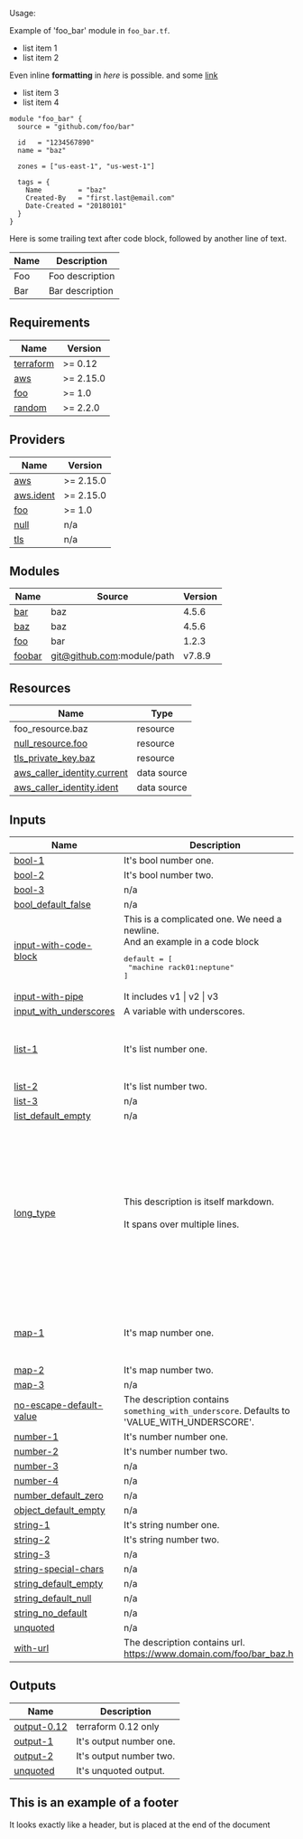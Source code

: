 Usage:

Example of 'foo\_bar' module in `foo_bar.tf`.

- list item 1
- list item 2

Even inline **formatting** in _here_ is possible.
and some [link](https://domain.com/)

* list item 3
* list item 4

```hcl
module "foo_bar" {
  source = "github.com/foo/bar"

  id   = "1234567890"
  name = "baz"

  zones = ["us-east-1", "us-west-1"]

  tags = {
    Name         = "baz"
    Created-By   = "first.last@email.com"
    Date-Created = "20180101"
  }
}
```

Here is some trailing text after code block,
followed by another line of text.

| Name | Description     |
|------|-----------------|
| Foo  | Foo description |
| Bar  | Bar description |

## Requirements

| Name | Version |
|------|---------|
| <a name="requirement_terraform"></a> [terraform](#requirement\_terraform) | >= 0.12 |
| <a name="requirement_aws"></a> [aws](#requirement\_aws) | >= 2.15.0 |
| <a name="requirement_foo"></a> [foo](#requirement\_foo) | >= 1.0 |
| <a name="requirement_random"></a> [random](#requirement\_random) | >= 2.2.0 |

## Providers

| Name | Version |
|------|---------|
| <a name="provider_aws"></a> [aws](#provider\_aws) | >= 2.15.0 |
| <a name="provider_aws.ident"></a> [aws.ident](#provider\_aws.ident) | >= 2.15.0 |
| <a name="provider_foo"></a> [foo](#provider\_foo) | >= 1.0 |
| <a name="provider_null"></a> [null](#provider\_null) | n/a |
| <a name="provider_tls"></a> [tls](#provider\_tls) | n/a |

## Modules

| Name | Source | Version |
|------|--------|---------|
| <a name="module_bar"></a> [bar](#module\_bar) | baz | 4.5.6 |
| <a name="module_baz"></a> [baz](#module\_baz) | baz | 4.5.6 |
| <a name="module_foo"></a> [foo](#module\_foo) | bar | 1.2.3 |
| <a name="module_foobar"></a> [foobar](#module\_foobar) | git@github.com:module/path | v7.8.9 |

## Resources

| Name | Type |
|------|------|
| foo_resource.baz | resource |
| [null_resource.foo](https://registry.terraform.io/providers/hashicorp/null/latest/docs/resources/resource) | resource |
| [tls_private_key.baz](https://registry.terraform.io/providers/hashicorp/tls/latest/docs/resources/private_key) | resource |
| [aws_caller_identity.current](https://registry.terraform.io/providers/hashicorp/aws/latest/docs/data-sources/caller_identity) | data source |
| [aws_caller_identity.ident](https://registry.terraform.io/providers/hashicorp/aws/latest/docs/data-sources/caller_identity) | data source |

## Inputs

| Name | Description | Type | Default | Required |
|------|-------------|------|---------|:--------:|
| <a name="input_bool-1"></a> [bool-1](#input\_bool-1) | It's bool number one. | `bool` | `true` | no |
| <a name="input_bool-2"></a> [bool-2](#input\_bool-2) | It's bool number two. | `bool` | `false` | no |
| <a name="input_bool-3"></a> [bool-3](#input\_bool-3) | n/a | `bool` | `true` | no |
| <a name="input_bool_default_false"></a> [bool\_default\_false](#input\_bool\_default\_false) | n/a | `bool` | `false` | no |
| <a name="input_input-with-code-block"></a> [input-with-code-block](#input\_input-with-code-block) | This is a complicated one. We need a newline.<br>And an example in a code block<pre>default     = [<br>  "machine rack01:neptune"<br>]</pre> | `list` | <pre>[<br>  "name rack:location"<br>]</pre> | no |
| <a name="input_input-with-pipe"></a> [input-with-pipe](#input\_input-with-pipe) | It includes v1 \| v2 \| v3 | `string` | `"v1"` | no |
| <a name="input_input_with_underscores"></a> [input\_with\_underscores](#input\_input\_with\_underscores) | A variable with underscores. | `any` | n/a | yes |
| <a name="input_list-1"></a> [list-1](#input\_list-1) | It's list number one. | `list` | <pre>[<br>  "a",<br>  "b",<br>  "c"<br>]</pre> | no |
| <a name="input_list-2"></a> [list-2](#input\_list-2) | It's list number two. | `list` | n/a | yes |
| <a name="input_list-3"></a> [list-3](#input\_list-3) | n/a | `list` | `[]` | no |
| <a name="input_list_default_empty"></a> [list\_default\_empty](#input\_list\_default\_empty) | n/a | `list(string)` | `[]` | no |
| <a name="input_long_type"></a> [long\_type](#input\_long\_type) | This description is itself markdown.<br><br>It spans over multiple lines. | <pre>object({<br>    name = string,<br>    foo  = object({ foo = string, bar = string }),<br>    bar  = object({ foo = string, bar = string }),<br>    fizz = list(string),<br>    buzz = list(string)<br>  })</pre> | <pre>{<br>  "bar": {<br>    "bar": "bar",<br>    "foo": "bar"<br>  },<br>  "buzz": [<br>    "fizz",<br>    "buzz"<br>  ],<br>  "fizz": [],<br>  "foo": {<br>    "bar": "foo",<br>    "foo": "foo"<br>  },<br>  "name": "hello"<br>}</pre> | no |
| <a name="input_map-1"></a> [map-1](#input\_map-1) | It's map number one. | `map` | <pre>{<br>  "a": 1,<br>  "b": 2,<br>  "c": 3<br>}</pre> | no |
| <a name="input_map-2"></a> [map-2](#input\_map-2) | It's map number two. | `map` | n/a | yes |
| <a name="input_map-3"></a> [map-3](#input\_map-3) | n/a | `map` | `{}` | no |
| <a name="input_no-escape-default-value"></a> [no-escape-default-value](#input\_no-escape-default-value) | The description contains `something_with_underscore`. Defaults to 'VALUE\_WITH\_UNDERSCORE'. | `string` | `"VALUE_WITH_UNDERSCORE"` | no |
| <a name="input_number-1"></a> [number-1](#input\_number-1) | It's number number one. | `number` | `42` | no |
| <a name="input_number-2"></a> [number-2](#input\_number-2) | It's number number two. | `number` | n/a | yes |
| <a name="input_number-3"></a> [number-3](#input\_number-3) | n/a | `number` | `"19"` | no |
| <a name="input_number-4"></a> [number-4](#input\_number-4) | n/a | `number` | `15.75` | no |
| <a name="input_number_default_zero"></a> [number\_default\_zero](#input\_number\_default\_zero) | n/a | `number` | `0` | no |
| <a name="input_object_default_empty"></a> [object\_default\_empty](#input\_object\_default\_empty) | n/a | `object({})` | `{}` | no |
| <a name="input_string-1"></a> [string-1](#input\_string-1) | It's string number one. | `string` | `"bar"` | no |
| <a name="input_string-2"></a> [string-2](#input\_string-2) | It's string number two. | `string` | n/a | yes |
| <a name="input_string-3"></a> [string-3](#input\_string-3) | n/a | `string` | `""` | no |
| <a name="input_string-special-chars"></a> [string-special-chars](#input\_string-special-chars) | n/a | `string` | `"\\.<>[]{}_-"` | no |
| <a name="input_string_default_empty"></a> [string\_default\_empty](#input\_string\_default\_empty) | n/a | `string` | `""` | no |
| <a name="input_string_default_null"></a> [string\_default\_null](#input\_string\_default\_null) | n/a | `string` | `null` | no |
| <a name="input_string_no_default"></a> [string\_no\_default](#input\_string\_no\_default) | n/a | `string` | n/a | yes |
| <a name="input_unquoted"></a> [unquoted](#input\_unquoted) | n/a | `any` | n/a | yes |
| <a name="input_with-url"></a> [with-url](#input\_with-url) | The description contains url. https://www.domain.com/foo/bar_baz.html | `string` | `""` | no |

## Outputs

| Name | Description |
|------|-------------|
| <a name="output_output-0.12"></a> [output-0.12](#output\_output-0.12) | terraform 0.12 only |
| <a name="output_output-1"></a> [output-1](#output\_output-1) | It's output number one. |
| <a name="output_output-2"></a> [output-2](#output\_output-2) | It's output number two. |
| <a name="output_unquoted"></a> [unquoted](#output\_unquoted) | It's unquoted output. |

## This is an example of a footer

It looks exactly like a header, but is placed at the end of the document

